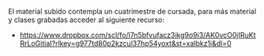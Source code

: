 El material subido contempla un cuatrimestre de cursada, para más material y clases grabadas acceder al siguiente recurso: 
- https://www.dropbox.com/scl/fo/l7n5bfvufacz3ikg9o9i3/AK0vcO0jIRuKtRrLoGitiaI?rlkey=g977td80p2kzcul37hp54yoxt&st=xalbkz1i&dl=0
